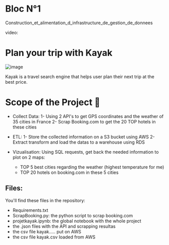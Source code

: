 # Bloc N°1
Construction_et_alimentation_d_infrastructure_de_gestion_de_donnees

video:

# Plan your trip with Kayak
![image](https://user-images.githubusercontent.com/115455973/222426897-6d77f93f-5368-4253-b27e-0d8c6f1ac00f.png)

Kayak is a travel search engine that helps user plan their next trip at the best price.

# Scope of the Project 🚧

- Collect Data:
  1- Using 2 API's to get GPS coordinates and the weather of 35 cities in France
  2- Scrap Booking.com to get the 20 TOP hotels in these cities
  
- ETL:
  1- Store the collected information on a S3 bucket using AWS
  2- Extract transform and load the datas to a warehouse using RDS
 
 - Vizualisation:
 Using SQL requests, get back the needed information to plot on 2 maps:
   * TOP 5 best cities regarding the weather (highest temperature for me)
   * TOP 20 hotels on booking.com in these 5 cities
     
## Files:
You'll find these files in the repository:
  - Requirements.txt 
  - ScrapBooking.py: the python script to scrap booking.com
  - projetkayak.ipynb: the global notebook with the whole project
  - the .json files with the API and scrapping resultas
  - the csv file kayak..... put on AWS 
  - the csv file kayak.csv loaded from AWS
